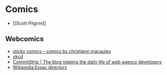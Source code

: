# Comics

- [[Scott Pilgrim]]

## Webcomics

- [sticky comics – comics by christiann macauley](https://www.stickycomics.com)
- [xkcd](https://xkcd.com)
- [CommitStrip | The blog relating the daily life of web agency developers](https://www.commitstrip.com)
- [Wikipedia:Essay directory](https://en.wikipedia.org/wiki/Wikipedia:Essay_directory#Humorous_material)
